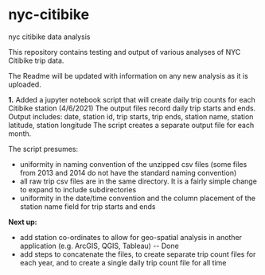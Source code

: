 # nyc-citibike
nyc citibike data analysis

This repository contains testing and output of various analyses of NYC Citibike trip data.

The Readme will be updated with information on any new analysis as it is uploaded. 

**1.** Added a jupyter notebook script that will create daily trip counts for each Citibike station (4/6/2021)
The output files record daily trip starts and ends.
Output includes: date, station id, trip starts, trip ends, station name, station latitude, station longitude
The script creates a separate output file for each month.

The script presumes:
- uniformity in naming convention of the unzipped csv files (some files from 2013 and 2014 do not have the standard naming convention)
- all raw trip csv files are in the same directory. It is a fairly simple change to expand to include subdirectories
- uniformity in the date/time convention and the column placement of the station name field for trip starts and ends

**Next up:**
- add station co-ordinates to allow for geo-spatial analysis in another application (e.g. ArcGIS, QGIS, Tableau) -- Done
- add steps to concatenate the files, to create separate trip count files for each year, and to create a single daily trip count file for all time
